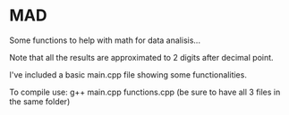 # MAD
Some functions to help with math for data analisis...

Note that all the results are approximated to 2 digits after decimal point. 

I've included a basic main.cpp file showing some functionalities.

To compile use: g++ main.cpp functions.cpp (be sure to have all 3 files in the same folder)
